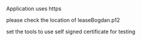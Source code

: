 Application uses https

please check the location of leaseBogdan.p12

set the tools to use self signed certificate for testing